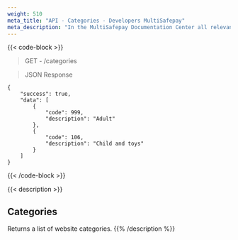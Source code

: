 ```yaml
---
weight: 510
meta_title: "API - Categories - Developers MultiSafepay"
meta_description: "In the MultiSafepay Documentation Center all relevant information regarding our Plugins and API. As well as Support pages for Payment Method, Tools and General Questions. You can also find the contact details of our Support Team and Integration Team."
---
```

{{< code-block >}}
> GET - /categories


> JSON Response

```shell
{
    "success": true,
    "data": [
        {
            "code": 999,
            "description": "Adult"
        },
        {
            "code": 106,
            "description": "Child and toys"
        }
    ]
}
```
{{< /code-block >}}

{{< description >}}
## Categories
Returns a list of website categories.
{{% /description %}}
